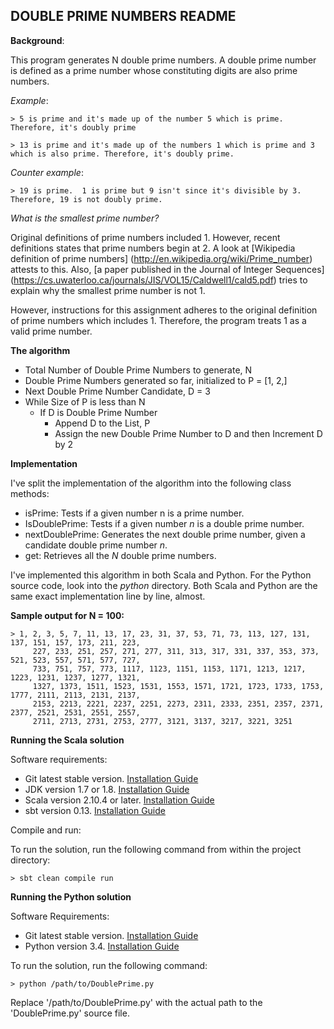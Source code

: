 ## DOUBLE PRIME NUMBERS README

**Background**: 

This program generates N double prime numbers. A double prime number is defined as 
a prime number whose constituting digits  are also prime numbers.

*Example*:
  
	> 5 is prime and it's made up of the number 5 which is prime. Therefore, it's doubly prime
	
	> 13 is prime and it's made up of the numbers 1 which is prime and 3 which is also prime. Therefore, it's doubly prime.

*Counter example*: 

	> 19 is prime.  1 is prime but 9 isn't since it's divisible by 3. Therefore, 19 is not doubly prime. 



*What is the smallest prime number?*

Original definitions of prime numbers included 1. However, recent definitions states that prime numbers begin at 2. 
A look at [Wikipedia definition of prime numbers] (http://en.wikipedia.org/wiki/Prime_number) attests to this. Also, 
[a paper published in the Journal of Integer Sequences] (https://cs.uwaterloo.ca/journals/JIS/VOL15/Caldwell1/cald5.pdf) 
tries to explain why the smallest prime number is not 1. 

However, instructions for this assignment adheres to the original definition of prime numbers which includes 1.
 Therefore, the program treats 1 as a valid prime number.
 

 
**The algorithm**

* Total Number of Double Prime Numbers to generate, N
* Double Prime Numbers generated so far, initialized to P = [1, 2,]
* Next Double Prime Number Candidate, D = 3
* While Size of P is less than N
	* If D is Double Prime Number
		* Append D to the List, P
		* Assign the new Double Prime Number to D and then Increment D by 2
	

		
**Implementation**

I've split the implementation of the algorithm into the following class methods:
* isPrime: Tests if a given number n is a prime number.
* IsDoublePrime: Tests if a given number *n* is a double prime number.
* nextDoublePrime: Generates the next double prime number, given a candidate double prime number *n*.
* get: Retrieves all the *N* double prime numbers. 


I've implemented this algorithm in both Scala and Python. For the Python source code, look into the *python* directory. 
Both Scala and Python are the same exact implementation line by line, almost.
	

	
**Sample output for N = 100:**
		
	> 1, 2, 3, 5, 7, 11, 13, 17, 23, 31, 37, 53, 71, 73, 113, 127, 131, 137, 151, 157, 173, 211, 223,
		 227, 233, 251, 257, 271, 277, 311, 313, 317, 331, 337, 353, 373, 521, 523, 557, 571, 577, 727, 
		 733, 751, 757, 773, 1117, 1123, 1151, 1153, 1171, 1213, 1217, 1223, 1231, 1237, 1277, 1321, 
		 1327, 1373, 1511, 1523, 1531, 1553, 1571, 1721, 1723, 1733, 1753, 1777, 2111, 2113, 2131, 2137, 
		 2153, 2213, 2221, 2237, 2251, 2273, 2311, 2333, 2351, 2357, 2371, 2377, 2521, 2531, 2551, 2557, 
		 2711, 2713, 2731, 2753, 2777, 3121, 3137, 3217, 3221, 3251
 
 
**Running the Scala solution**

Software requirements:
* Git latest stable version. [Installation Guide](http://git-scm.com/book/en/v2/Getting-Started-Installing-Git)
* JDK version 1.7 or 1.8. [Installation Guide](https://docs.oracle.com/javase/7/docs/webnotes/install/)
* Scala version 2.10.4 or later. [Installation Guide](http://scala-lang.org/download/install.html)
* sbt version 0.13. [Installation Guide](http://www.scala-sbt.org/0.13/tutorial/Setup.html)
	
Compile and run:

To run the solution, run the following command from within the project directory:
	
	> sbt clean compile run
	

**Running the Python solution**

Software Requirements:
* Git latest stable version. [Installation Guide](http://git-scm.com/book/en/v2/Getting-Started-Installing-Git)
* Python version 3.4. [Installation Guide](https://docs.python.org/3/using/index.html)

To run the solution, run the following command:
	
	> python /path/to/DoublePrime.py
	
Replace '/path/to/DoublePrime.py' with the actual path to the 'DoublePrime.py' source file.
